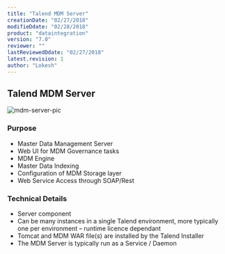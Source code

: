 ```yaml
---
title: "Talend MDM Server"
creationDate: "02/27/2018"
modifieDdate: "02/28/2018"
product: "dataintegration"
version: "7.0"
reviewer: ""
lastReviewedDdate: "02/27/2018"
latest.revision: 1
author: "Lokesh"
---
```


## Talend MDM Server

![mdm-server-pic][mdm-server-pic]

### Purpose
- Master Data Management Server
- Web UI for MDM Governance tasks
- MDM Engine
- Master Data Indexing
- Configuration of MDM Storage layer
- Web Service Access through SOAP/Rest


### Technical Details
- Server component
- Can be many instances in a single Talend environment, more typically one per environment – runtime licence dependant
- Tomcat and MDM WAR file(s) are installed by the Talend Installer
- The MDM Server is typically run as a Service / Daemon

<!-- links -->
[mdm-server-pic]: https://help.talend.com/api/fluidtopicsclient/resources/Sakxs5OgWjEocIGufIhFkA/content "MDM Server picture"

